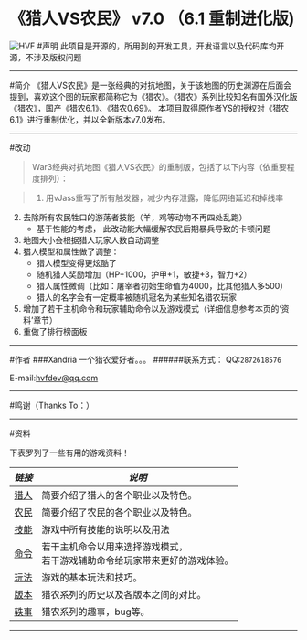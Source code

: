 《猎人VS农民》 v7.0 （6.1 重制进化版)
===
![HVF](https://raw.githubusercontent.com/valefor/HVF/master/resources/images/preview.jpg)
#声明
此项目是开源的，所用到的开发工具，开发语言以及代码库均开源，不涉及版权问题
- - -

#简介
《猎人VS农民》是一张经典的对抗地图，关于该地图的历史渊源在后面会提到，喜欢这个图的玩家都简称它为《猎农》。《猎农》系列比较知名有国外汉化版《猎农》，国产《猎农6.1》、《猎农0.69》。
本项目取得原作者YS的授权对《猎农6.1》进行重制优化，并以全新版本v7.0发布。
- - -

#改动
>War3经典对抗地图《猎人VS农民》的重制版，包括了以下内容（依重要程度排列）：

>1. 用vJass重写了所有触发器，减少内存泄露，降低网络延迟和掉线率
2.  去除所有农民牲口的游荡者技能（羊，鸡等动物不再四处乱跑）
    *   基于性能的考虑， 此改动能大幅缓解农民后期暴兵导致的卡顿问题
3.  地图大小会根据猎人玩家人数自动调整  
4.  猎人模型和属性做了调整：
    *   猎人模型变得更炫酷了
    *   随机猎人奖励增加（HP+1000，护甲+1，敏捷+3，智力+2）
    *   猎人属性微调（比如：屠宰者初始生命值为4000，比其他猎人多500）
    *   猎人的名字会有一定概率被随机冠名为某些知名猎农玩家
5.  增加了若干主机命令和玩家辅助命令以及游戏模式（详细信息参考本页的‘资料’章节）
6.  重做了排行榜面板

- - -

#作者
###Xandria
一个猎农爱好者。。。
######联系方式：
QQ:`2872618576`

E-mail:hvfdev@qq.com

- - -

#鸣谢（Thanks To：）



- - -

#资料

下表罗列了一些有用的游戏资料！

*链接*  | *说明*
------  | ------
[猎人](https://github.com/valefor/HVF/wiki/Hunters)     | 简要介绍了猎人的各个职业以及特色。
[农民](https://github.com/valefor/HVF/wiki/Farmers)     | 简要介绍了农民的各个职业以及特色。
[技能](https://github.com/valefor/HVF/wiki/Abilities)   | 游戏中所有技能的说明以及用法
[命令](https://github.com/valefor/HVF/wiki/Commands)    | 若干主机命令以用来选择游戏模式，<br/>若干游戏辅助命令给玩家带来更好的游戏体验。
[玩法](https://github.com/valefor/HVF/wiki/HowToPlay)   | 游戏的基本玩法和技巧。
[版本](https://github.com/valefor/HVF/wiki/OldVersions) | 猎农系列的历史以及各版本之间的对比。
[轶事](https://github.com/valefor/HVF/wiki/FunnyStories)| 猎农系列的趣事，bug等。

- - -

